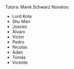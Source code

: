 Tutora: Mané Schwarz
Novatos:
- Lord Kote
- Shu Man
- Joacko
- Álvaro
- Victor
- Pedro
- Nicolas
- Adan
- Tomás
- Vicente
